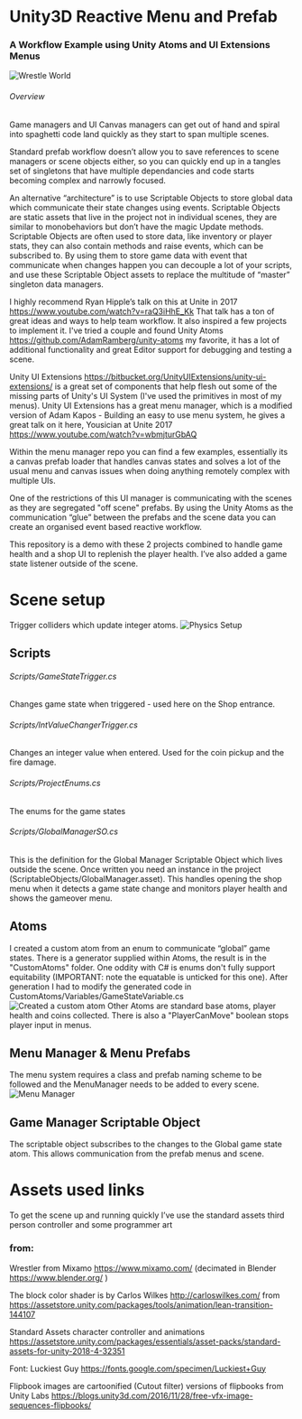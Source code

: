 # Unity3D Reactive Menu and Prefab
### A Workflow Example using Unity Atoms and UI Extensions Menus

![Wrestle World](Docs/wrestle-world.png)

###### Overview
Game managers and UI Canvas managers can get out of hand and spiral into spaghetti code land quickly as they start to span multiple scenes.

Standard prefab workflow doesn’t allow you to save references to scene managers or scene objects either, so you can quickly end up in a tangles set of singletons that have multiple dependancies and code starts becoming complex and narrowly focused.


An alternative “architecture” is to use Scriptable Objects to store global data which communicate their state changes using events. Scriptable Objects are static assets that live in the project not in individual scenes, they are similar to monobehaviors but don’t have the magic Update methods. Scriptable Objects are often used to store data, like inventory or player stats, they can also contain methods and raise events, which can be subscribed to. By using them to store game data with event that communicate when changes happen you can decouple a lot of your scripts, and use these Scriptable Object assets to replace the multitude of “master” singleton data managers.

I highly recommend Ryan Hipple’s talk on this at Unite in 2017 <https://www.youtube.com/watch?v=raQ3iHhE_Kk>
That talk has a ton of great ideas and ways to help team workflow. It also inspired a few projects to implement it. 
I've tried a couple and found Unity Atoms <https://github.com/AdamRamberg/unity-atoms> my favorite, it has a lot of additional functionality and great Editor support for debugging and testing a scene.


Unity UI Extensions <https://bitbucket.org/UnityUIExtensions/unity-ui-extensions/> is a great set of components that help flesh out some of the missing parts of Unity's UI System (I've used the primitives in most of my menus). 
Unity UI Extensions has a great menu manager, which is a modified version of Adam Kapos - Building an easy to use menu system, he gives a great talk on it here, Yousician at Unite 2017 <https://www.youtube.com/watch?v=wbmjturGbAQ>

Within the menu manager repo you can find a few examples, essentially its a canvas prefab loader that handles canvas states and solves a lot of the usual menu and canvas issues when doing anything remotely complex with multiple UIs.

One of the restrictions of this UI manager is communicating with the scenes as they are segregated "off scene" prefabs. By using the Unity Atoms as the communication “glue” between the prefabs and the scene data you can create an organised event based reactive workflow.

This repository is a demo with these 2 projects combined to handle game health and a shop UI to replenish the player health. I’ve also added a game state listener outside of the scene.



# Scene setup
Trigger colliders which update integer atoms.
![Physics Setup](Docs/physics-view.png)

## Scripts 
###### Scripts/GameStateTrigger.cs
Changes game state when triggered - used here on the Shop entrance.

###### Scripts/IntValueChangerTrigger.cs
Changes an integer value when entered. Used for the coin pickup and the fire damage.

###### Scripts/ProjectEnums.cs
The enums for the game states

###### Scripts/GlobalManagerSO.cs
This is the definition for the Global Manager Scriptable Object which lives outside the scene. Once written you need an instance in the project (ScriptableObjects/GlobalManager.asset). This handles opening the shop menu when it detects a game state change and monitors player health and shows the gameover menu.


## Atoms
I created a custom atom from an enum to communicate “global” game states. There is a generator supplied within Atoms, the result is in the "CustomAtoms" folder.
One oddity with C# is enums don't fully support equitability (IMPORTANT: note the equatable is unticked for this one). After generation I had to modify the generated code in CustomAtoms/Variables/GameStateVariable.cs  
![Created a custom atom](Docs/custom-atom.png)
Other Atoms are standard base atoms, player health and coins collected. There is also a "PlayerCanMove" boolean stops player input in menus. 

## Menu Manager & Menu Prefabs
The menu system requires a class and prefab naming scheme to be followed and the MenuManager needs to be added to every scene. 
![Menu Manager](Docs/menu-manager.png)


## Game Manager Scriptable Object
The scriptable object subscribes to the changes to the Global game state atom. This allows communication from the prefab menus and scene. 


# Assets used links
 
To get the scene up and running quickly I’ve use the standard assets third person controller and some programmer art

### from:
Wrestler from Mixamo <https://www.mixamo.com/> (decimated in Blender <https://www.blender.org/> )

The block color shader is by Carlos Wilkes <http://carloswilkes.com/> from <https://assetstore.unity.com/packages/tools/animation/lean-transition-144107>

Standard Assets character controller and animations
<https://assetstore.unity.com/packages/essentials/asset-packs/standard-assets-for-unity-2018-4-32351>

Font: Luckiest Guy <https://fonts.google.com/specimen/Luckiest+Guy>

Flipbook images are cartoonified (Cutout filter) versions of flipbooks from Unity Labs
<https://blogs.unity3d.com/2016/11/28/free-vfx-image-sequences-flipbooks/>


